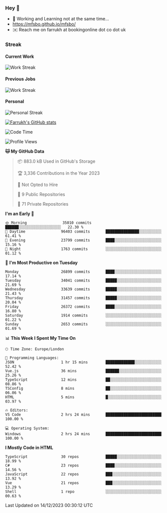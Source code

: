 ### Hey 👋

- 🏃 Working and Learning not at the same time...
- https://mfsbo.github.io/mfsbo/
- ✉️ Reach me on farrukh at bookingonline dot co dot uk

### Streak
#### Current Work
![Work Streak](https://streak-stats.demolab.com/?user=mfsbo)
#### Previous Jobs
![Work Streak](https://streak-stats.demolab.com/?user=farrukhcw)
#### Personal
![Personal Streak](https://streak-stats.demolab.com/?user=farrukhsubhani)

[![Farrukh's GitHub stats](https://github-readme-stats.vercel.app/api?username=mfsbo&hide=stars&count_private=true)](https://github.com/mfsbo/)

<!--START_SECTION:waka-->
![Code Time](http://img.shields.io/badge/Code%20Time-576%20hrs%207%20mins-blue)

![Profile Views](http://img.shields.io/badge/Profile%20Views-0-blue)

**🐱 My GitHub Data** 

> 📦 883.0 kB Used in GitHub's Storage 
 > 
> 🏆 3,336 Contributions in the Year 2023
 > 
> 🚫 Not Opted to Hire
 > 
> 📜 9 Public Repositories 
 > 
> 🔑 71 Private Repositories 
 > 
**I'm an Early 🐤** 

```text
🌞 Morning                35010 commits       ██████░░░░░░░░░░░░░░░░░░░   22.30 % 
🌆 Daytime                96403 commits       ███████████████░░░░░░░░░░   61.41 % 
🌃 Evening                23799 commits       ████░░░░░░░░░░░░░░░░░░░░░   15.16 % 
🌙 Night                  1763 commits        ░░░░░░░░░░░░░░░░░░░░░░░░░   01.12 % 
```
📅 **I'm Most Productive on Tuesday** 

```text
Monday                   26899 commits       ████░░░░░░░░░░░░░░░░░░░░░   17.14 % 
Tuesday                  34041 commits       █████░░░░░░░░░░░░░░░░░░░░   21.69 % 
Wednesday                33639 commits       █████░░░░░░░░░░░░░░░░░░░░   21.43 % 
Thursday                 31457 commits       █████░░░░░░░░░░░░░░░░░░░░   20.04 % 
Friday                   26372 commits       ████░░░░░░░░░░░░░░░░░░░░░   16.80 % 
Saturday                 1914 commits        ░░░░░░░░░░░░░░░░░░░░░░░░░   01.22 % 
Sunday                   2653 commits        ░░░░░░░░░░░░░░░░░░░░░░░░░   01.69 % 
```


📊 **This Week I Spent My Time On** 

```text
🕑︎ Time Zone: Europe/London

💬 Programming Languages: 
JSON                     1 hr 15 mins        █████████████░░░░░░░░░░░░   52.42 % 
Vue.js                   36 mins             ██████░░░░░░░░░░░░░░░░░░░   25.26 % 
TypeScript               12 mins             ██░░░░░░░░░░░░░░░░░░░░░░░   08.86 % 
TSConfig                 8 mins              ██░░░░░░░░░░░░░░░░░░░░░░░   06.06 % 
HTML                     5 mins              █░░░░░░░░░░░░░░░░░░░░░░░░   03.97 % 

🔥 Editors: 
VS Code                  2 hrs 24 mins       █████████████████████████   100.00 % 

💻 Operating System: 
Windows                  2 hrs 24 mins       █████████████████████████   100.00 % 
```

**I Mostly Code in HTML** 

```text
TypeScript               30 repos            █████░░░░░░░░░░░░░░░░░░░░   18.99 % 
C#                       23 repos            ████░░░░░░░░░░░░░░░░░░░░░   14.56 % 
JavaScript               22 repos            ███░░░░░░░░░░░░░░░░░░░░░░   13.92 % 
Vue                      21 repos            ███░░░░░░░░░░░░░░░░░░░░░░   13.29 % 
Shell                    1 repo              ░░░░░░░░░░░░░░░░░░░░░░░░░   00.63 % 
```




 Last Updated on 14/12/2023 00:30:12 UTC
<!--END_SECTION:waka-->
<!--
**mfsbo/mfsbo** is a ✨ _special_ ✨ repository because its `README.md` (this file) appears on your GitHub profile.

Here are some ideas to get you started:

- 🔭 I’m currently working on ...
- 🌱 I’m currently learning ...
- 👯 I’m looking to collaborate on ...
- 🤔 I’m looking for help with ...
- 💬 Ask me about ...
- 📫 How to reach me: ...
- 😄 Pronouns: ...
- ⚡ Fun fact: ...
-->
